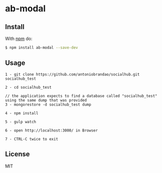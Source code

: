 # ab-modal

## Install

With [npm](http://npmjs.org) do:

```bash
$ npm install ab-modal --save-dev
```

## Usage

	1 - git clone https://github.com/antoniobrandao/socialhub.git socialhub_test

	2 - cd socialhub_test

	// the application expects to find a database called "socialhub_test" using the same dump that was provided
	3 - mongorestore -d socialhub_test dump 

	4 - npm install

	5 - gulp watch

	6 - open http://localhost:3000/ in Browser

	7 - CTRL-C twice to exit

## License

MIT

